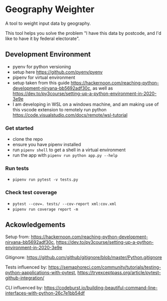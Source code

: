 # Geography Weighter

A tool to weight input data by geography.

This tool helps you solve the problem "I have this data by postcode, and I'd like to have it by federal electorate".

## Development Environment

- pyenv for python versioning
- setup here <https://github.com/pyenv/pyenv>
- pipenv for virtual environment
- setup taken from this guide <https://hackernoon.com/reaching-python-development-nirvana-bb5692adf30c>, as well as https://dev.to/py3course/setting-up-a-python-environment-in-2020-3e9e
- I am developing in WSL on a windows machine, and am making use of this vscode extension to remotely run python <https://code.visualstudio.com/docs/remote/wsl-tutorial>

### Get started

- clone the repo
- ensure you have pipenv installed
- run `pipenv shell` to get a shell in a virtual environment
- run the app with `pipenv run python app.py --help`

### Run tests

- `pipenv run pytest -v tests.py`

### Check test coverage
- `pytest --cov=. tests/ --cov-report xml:cov.xml`
- `pipenv run coverage report -m`

## Ackowledgements

Setup from: <https://hackernoon.com/reaching-python-development-nirvana-bb5692adf30c>, https://dev.to/py3course/setting-up-a-python-environment-in-2020-3e9e

Gitignore: <https://github.com/github/gitignore/blob/master/Python.gitignore>

Tests influenced by: <https://semaphoreci.com/community/tutorials/testing-python-aapplications-with-pytest>,
<https://tryexceptpass.org/article/pytest-github-integration/>

CLI influenced by: <https://codeburst.io/building-beautiful-command-line-interfaces-with-python-26c7e1bb54df>
